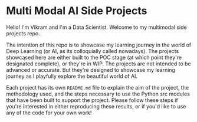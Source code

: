 # Multi Modal AI Side Projects
Hello! I'm Vikram and I'm a Data Scientist. Welcome to my multimodal side projects repo. 

The intention of this repo is to showcase my learning journey in the world of Deep Learning (or AI, as its colloquially called nowadays). The projects showcased here are either built to the POC stage (at which point they're designated complete), or they're in WIP. The projects are not intended to be advanced or accurate. But they're designed to showcase my learning journey as I playfully explore the beautiful world of AI.

Each project has its own `README.md` file to explain the aim of the project, the methodology used, and the steps necessary to use the Python src modules that have been built to support the project. Please follow these steps if you're interested in either reproducing these results, or if you'd like to use any of the code for your own work!